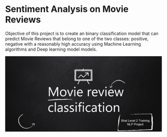 # Sentiment Analysis on Movie Reviews

Objective of this project is to create an binary classification model that can predict Movie Reviews that belong to one of the two classes: positive, negative with a reasonably high accuracy using Machine Learning algorithms and Deep learning model models.

![0](images/0.PNG)

